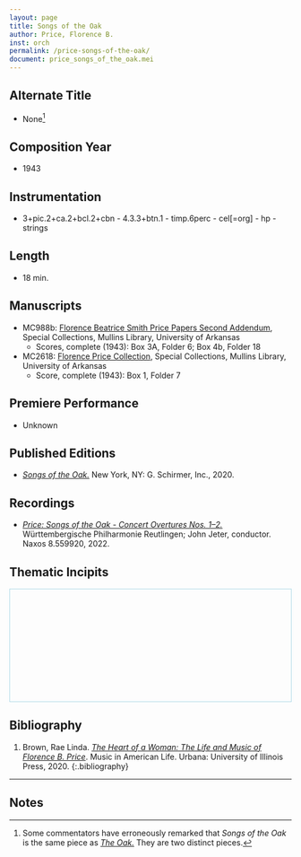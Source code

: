 ```yaml
---
layout: page
title: Songs of the Oak
author: Price, Florence B.
inst: orch
permalink: /price-songs-of-the-oak/
document: price_songs_of_the_oak.mei
---
```


## Alternate Title
- None[^fn1]

## Composition Year
- 1943

## Instrumentation
- 3+pic.2+ca.2+bcl.2+cbn - 4.3.3+btn.1 - timp.6perc - cel[=org] - hp - strings

## Length
- 18 min.

## Manuscripts
- MC988b: <a href="https://uark.as.atlas-sys.com/repositories/2/resources/696/" target="_blank">Florence Beatrice Smith Price Papers Second Addendum</a>, Special Collections, Mullins Library, University of Arkansas
    * Scores, complete (1943): Box 3A, Folder 6; Box 4b, Folder 18
- MC2618: <a href="https://uark.as.atlas-sys.com/repositories/2/resources/2618" target="_blank">Florence Price Collection</a>, Special Collections, Mullins Library, University of Arkansas
    * Score, complete (1943): Box 1, Folder 7

## Premiere Performance
- Unknown

## Published Editions
- <a href="https://www.wisemusicclassical.com/work/60867/Songs-of-the-Oak/" target="_blank">*Songs of the Oak.*</a> New York, NY: G. Schirmer, Inc., 2020.

## Recordings
- <a href="https://www.naxos.com/CatalogueDetail/?id=8.559920" target="_blank">*Price: Songs of the Oak - Concert Overtures Nos. 1&ndash;2.*</a> Württembergische Philharmonie Reutlingen; John Jeter, conductor. Naxos 8.559920, 2022.

## Thematic Incipits
<div>
  <div id="app" class="panel" style="border: 1px solid lightblue; min-height: 200px;"></div>
</div>

<script type="module">
  import 'https://www.verovio.org/javascript/app/verovio-app.js';

  const options = {
      defaultView: 'responsive', // default is 'responsive', alternative is 'document'
      defaultZoom: 3, // 0-7, default is 4
      enableResponsive: true, // default is true
      enableDocument: true, // default is true
  }

  // Create the app - here with an empty option object
  const app = new Verovio.App(document.getElementById("app"), options);

  // Load a file (MEI or MusicXML)
  fetch("{{site.baseurl}}/assets/mei/{{page.document}}")
      .then(function(response) {
          return response.text();
      })
      .then(function(text) {
          app.loadData(text);
      });

</script>

## Bibliography
1. Brown, Rae Linda. <a href="https://www.worldcat.org/title/1122800180" target="_blank">*The Heart of a Woman: The Life and Music of Florence B. Price*</a>. Music in American Life. Urbana: University of Illinois Press, 2020.
{:.bibliography}

---

## Notes
[^fn1]: Some commentators have erroneously remarked that *Songs of the Oak* is the same piece as [*The Oak.*](http://dwshadle.github.io/test/price-the-oak/) They are two distinct pieces.
